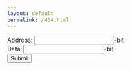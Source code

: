 ```yaml
---
layout: default
permalink: /404.html
---
```

<form action="/action_page.php">
Address: <input type="text" name="address" value="">-bit<br>
Data: <input type="text" name="address" value="">-bit<br>
<input type="submit" value="Submit">
</form>
<script src="https://ajax.googleapis.com/ajax/libs/jquery/2.1.1/jquery.min.js"></script>
<script>
$( "form" ).submit(function( event ) {

}
</script>
